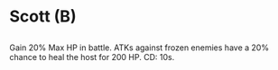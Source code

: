# Scott (B)

## 

Gain 20% Max HP in battle. ATKs against frozen enemies have a 20% chance to heal the host for 200 HP. CD: 10s.